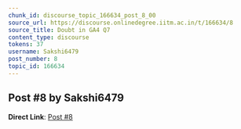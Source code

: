 ```yaml
---
chunk_id: discourse_topic_166634_post_8_00
source_url: https://discourse.onlinedegree.iitm.ac.in/t/166634/8
source_title: Doubt in GA4 Q7
content_type: discourse
tokens: 37
username: Sakshi6479
post_number: 8
topic_id: 166634
---
```


## Post #8 by Sakshi6479

**Direct Link**: [Post #8](https://discourse.onlinedegree.iitm.ac.in/t/166634/8)
